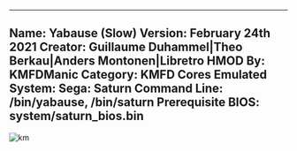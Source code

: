 -----------------------
Name: Yabause (Slow)
Version: February 24th 2021
Creator: Guillaume Duhammel|Theo Berkau|Anders Montonen|Libretro
HMOD By: KMFDManic
Category: KMFD Cores
Emulated System: Sega: Saturn
Command Line: /bin/yabause, /bin/saturn
Prerequisite BIOS: system/saturn_bios.bin
-----------------------
![km](https://i.imgur.com/UI86bDE.png)
